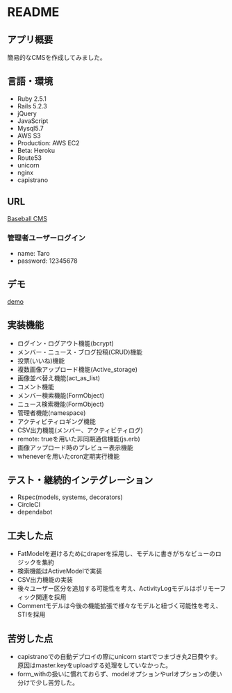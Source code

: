 # README

## アプリ概要

簡易的なCMSを作成してみました。

## 言語・環境

- Ruby 2.5.1
- Rails 5.2.3
- jQuery
- JavaScript
- Mysql5.7
- AWS S3
- Production: AWS EC2
- Beta: Heroku
- Route53
- unicorn
- nginx
- capistrano

## URL
[Baseball CMS](http://www.baseball-cms.com)

### 管理者ユーザーログイン
- name: Taro
- password: 12345678

## デモ
[demo](https://github.com/kossy0701/baseball_cms/blob/demo/demo.gif)

## 実装機能
- ログイン・ログアウト機能(bcrypt)
- メンバー・ニュース・ブログ投稿(CRUD)機能
- 投票(いいね)機能
- 複数画像アップロード機能(Active_storage)
- 画像並べ替え機能(act_as_list)
- コメント機能
- メンバー検索機能(FormObject)
- ニュース検索機能(FormObject)
- 管理者機能(namespace)
- アクティビティロギング機能
- CSV出力機能(メンバー、アクティビティログ)
- remote: trueを用いた非同期通信機能(js.erb)
- 画像アップロード時のプレビュー表示機能
- wheneverを用いたcron定期実行機能

## テスト・継続的インテグレーション
- Rspec(models, systems, decorators)
- CircleCI
- dependabot

## 工夫した点
- FatModelを避けるためにdraperを採用し、モデルに書きがちなビューのロジックを集約
- 検索機能はActiveModelで実装
- CSV出力機能の実装
- 後々ユーザー区分を追加する可能性を考え、ActivityLogモデルはポリモーフィック関連を採用
- Commentモデルは今後の機能拡張で様々なモデルと紐づく可能性を考え、STIを採用

## 苦労した点
- capistranoでの自動デプロイの際にunicorn startでつまづき丸2日費やす。原因はmaster.keyをuploadする処理をしていなかった。
- form_withの扱いに慣れておらず、modelオプションやurlオプションの使い分けで少し苦労した。
